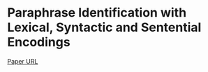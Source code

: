 # Paraphrase Identification with Lexical, Syntactic and Sentential Encodings

[Paper URL](https://www.mdpi.com/2076-3417/10/12/4144)
